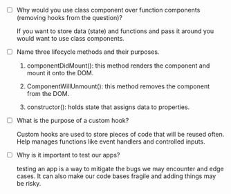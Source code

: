 - [ ] Why would you use class component over function components (removing hooks from the question)?

    If you want to store data (state) and functions and pass it around you would want to use class components. 

- [ ] Name three lifecycle methods and their purposes.

    1. componentDidMount(): this method renders the component and mount it onto the DOM.

    2. ComponentWillUnmount(): this method removes the component from the DOM.

    3. constructor(): holds state that assigns data to properties.

- [ ] What is the purpose of a custom hook?

    Custom hooks are used to store pieces of code that will be reused often. Help manages functions like event handlers and controlled inputs.

- [ ] Why is it important to test our apps?

    testing an app is a way to mitigate the bugs we may encounter and edge cases. It can also make our code bases fragile and adding things may be risky.